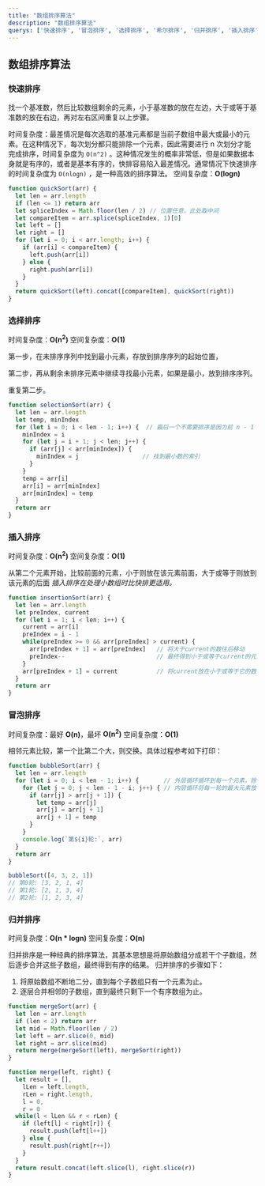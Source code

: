 ```yaml
---
title: "数组排序算法"
description: "数组排序算法"
querys: ['快速排序', '冒泡排序', '选择排序', '希尔排序', '归并排序', '插入排序']
---
```


## 数组排序算法

### 快速排序

找一个基准数，然后比较数组剩余的元素，小于基准数的放在左边，大于或等于基准数的放在右边，再对左右区间重复以上步骤。

时间复杂度：最差情况是每次选取的基准元素都是当前子数组中最大或最小的元素。在这种情况下，每次划分都只能排除一个元素，因此需要进行 n 次划分才能完成排序，时间复杂度为 `O(n^2)` 。这种情况发生的概率非常低，但是如果数据本身就是有序的，或者是基本有序的，快排容易陷入最差情况。通常情况下快速排序的时间复杂度为 `O(nlogn)` ，是一种高效的排序算法。
空间复杂度：**O(logn)**

```js
function quickSort(arr) {
  let len = arr.length
  if (len <= 1) return arr
  let spliceIndex = Math.floor(len / 2) // 位置任意，此处取中间
  let compareItem = arr.splice(spliceIndex, 1)[0]
  let left = []
  let right = []
  for (let i = 0; i < arr.length; i++) {
    if (arr[i] < compareItem) {
      left.push(arr[i])
    } else {
      right.push(arr[i])
    }
  }
  return quickSort(left).concat([compareItem], quickSort(right))
}
```

### 选择排序

时间复杂度：**O(n<sup>2</sup>)**
空间复杂度：**O(1)**

第一步，在未排序序列中找到最小元素，存放到排序序列的起始位置，

第二步，再从剩余未排序元素中继续寻找最小元素，如果是最小，放到排序序列。

重复第二步。

```js
function selectionSort(arr) {
  let len = arr.length
  let temp, minIndex
  for (let i = 0; i < len - 1; i++) {  // 最后一个不需要排序是因为前 n - 1 次已经排序完毕
    minIndex = i
    for (let j = i + 1; j < len; j++) {
      if (arr[j] < arr[minIndex]) {
        minIndex = j                  // 找到最小数的索引
      }
    }
    temp = arr[i]
    arr[i] = arr[minIndex]
    arr[minIndex] = temp
  }
  return arr
}
```
### 插入排序

时间复杂度：**O(n<sup>2</sup>)**
空间复杂度：**O(1)**

从第二个元素开始，比较前面的元素，小于则放在该元素前面，大于或等于则放到该元素的后面 _插入排序在处理小数组时比快排更适用。_

```js
function insertionSort(arr) {
  let len = arr.length
  let preIndex, current
  for (let i = 1; i < len; i++) {
    current = arr[i]
    preIndex = i - 1
    while(preIndex >= 0 && arr[preIndex] > current) {
      arr[preIndex + 1] = arr[preIndex]   // 将大于current的数往后移动
      preIndex--                          // 最终得到小于或等于current的元素索引
    }
    arr[preIndex + 1] = current           // 将current放在小于或等于它的数后
  }
  return arr
}
```

### 冒泡排序

时间复杂度：最好 **O(n)**，最坏 **O(n<sup>2</sup>)**
空间复杂度：**O(1)**

相邻元素比较，第一个比第二个大，则交换。具体过程参考如下打印：

```js
function bubbleSort(arr) {
  let len = arr.length
  for (let i = 0; i < len - 1; i++) {       // 外层循环循环到每一个元素，除了最后一个元素
    for (let j = 0; j < len - 1 - i; j++) { // 内层循环将每一轮的最大元素放到最后， len - 1 - i 是因为倒数i个数已经是排序了的
      if (arr[j] > arr[j + 1]) {
        let temp = arr[j]
        arr[j] = arr[j + 1]
        arr[j + 1] = temp
      }
    }
    console.log(`第${i}轮:`, arr)
  }
  return arr
}

bubbleSort([4, 3, 2, 1])
// 第0轮: [3, 2, 1, 4]
// 第1轮: [2, 1, 3, 4]
// 第2轮: [1, 2, 3, 4]
```

### 归并排序

时间复杂度：**O(n * logn)**
空间复杂度：**O(n)**

归并排序是一种经典的排序算法，其基本思想是将原始数组分成若干个子数组，然后逐步合并这些子数组，最终得到有序的结果。
归并排序的步骤如下：
1. 将原始数组不断地二分，直到每个子数组只有一个元素为止。
2. 逐层合并相邻的子数组，直到最终只剩下一个有序数组为止。

```js
function mergeSort(arr) {
  let len = arr.length
  if (len < 2) return arr
  let mid = Math.floor(len / 2)
  let left = arr.slice(0, mid)
  let right = arr.slice(mid)
  return merge(mergeSort(left), mergeSort(right))
}

function merge(left, right) {
  let result = [],
    lLen = left.length,
    rLen = right.length,
    l = 0,
    r = 0
  while(l < lLen && r < rLen) {
    if (left[l] < right[r]) {
      result.push(left[l++])
    } else {
      result.push(right[r++])
    }
  }
  return result.concat(left.slice(l), right.slice(r))
}
```